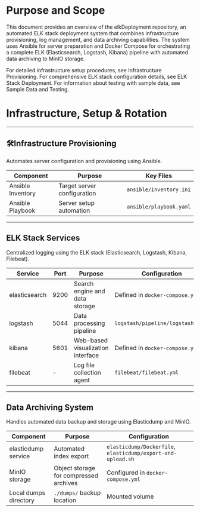 # Purpose and Scope
This document provides an overview of the elkDeployment repository, an automated ELK stack deployment system that combines infrastructure provisioning, log management, and data archiving capabilities. The system uses Ansible for server preparation and Docker Compose for orchestrating a complete ELK (Elasticsearch, Logstash, Kibana) pipeline with automated data archiving to MinIO storage.

For detailed infrastructure setup procedures, see Infrastructure Provisioning. For comprehensive ELK stack configuration details, see ELK Stack Deployment. For information about testing with sample data, see Sample Data and Testing.

# Infrastructure, Setup & Rotation

---

## 🛠Infrastructure Provisioning

Automates server configuration and provisioning using Ansible.

| Component           | Purpose                      | Key Files                |
|---------------------|------------------------------|--------------------------|
| Ansible Inventory   | Target server configuration  | `ansible/inventory.ini`  |
| Ansible Playbook    | Server setup automation      | `ansible/playbook.yaml`  |

---

## ELK Stack Services

Centralized logging using the ELK stack (Elasticsearch, Logstash, Kibana, Filebeat).

| Service       | Port  | Purpose                              | Configuration                     |
|---------------|-------|--------------------------------------|-----------------------------------|
| elasticsearch | 9200  | Search engine and data storage       | Defined in `docker-compose.yml`   |
| logstash      | 5044  | Data processing pipeline             | `logstash/pipeline/logstash.conf` |
| kibana        | 5601  | Web-based visualization interface    | Defined in `docker-compose.yml`   |
| filebeat      | -     | Log file collection agent            | `filebeat/filebeat.yml`           |

---

## Data Archiving System

Handles automated data backup and storage using Elasticdump and MinIO.

| Component            | Purpose                          | Configuration                                                |
|----------------------|----------------------------------|--------------------------------------------------------------|
| elasticdump service  | Automated index export           | `elasticdump/Dockerfile`, `elasticdump/export-and-upload.sh` |
| MinIO storage        | Object storage for compressed archives | Configured in `docker-compose.yml`                     |
| Local dumps directory| `./dumps/` backup location        | Mounted volume                                              |


